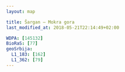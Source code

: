 ```yaml
---
layout: map

title: Šargan – Mokra gora
last_modified_at: 2018-05-21T22:14:49+02:00

WDPA: [145132]
BioRaS: [77]
geoSrbija:
  L1_183: [162]
  L1_362: [79]
---
```

